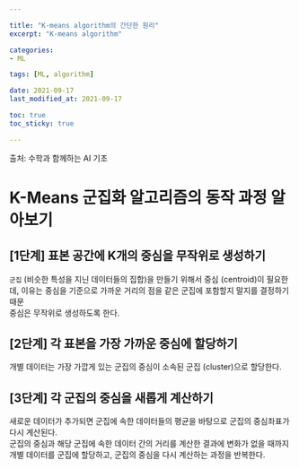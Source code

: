 ```yaml
---

title: "K-means algorithm의 간단한 원리"
excerpt: "K-means algorithm"

categories:
- ML

tags: [ML, algorithm]

date: 2021-09-17
last_modified_at: 2021-09-17

toc: true
toc_sticky: true

---
```


출처: 수학과 함께하는 AI 기초  

# K-Means 군집화 알고리즘의 동작 과정 알아보기

## [1단계] 표본 공간에 K개의 중심을 무작위로 생성하기

`군집` (비슷한 특성을 지닌 데이터들의 집합)을 만들기 위해서 중심 (centroid)이 필요한데, 이유는 중심을 기준으로 가까운 거리의 점을 같은 군집에 포함할지 말지를 결정하기 때문  
중심은 무작위로 생성하도록 한다.

## [2단계] 각 표본을 가장 가까운 중심에 할당하기

개별 데이터는 가장 가깝게 있는 군집의 중심이 소속된 군집 (cluster)으로 할당한다.

## [3단계] 각 군집의 중심을 새롭게 계산하기

새로운 데이터가 추가되면 군집에 속한 데이터들의 평균을 바탕으로 군집의 중심좌표가 다시 계산된다.  
군집의 중심과 해당 군집에 속한 데이터 간의 거리를 계산한 결과에 변화가 없을 때까지 개별 데이터를 군집에 할당하고, 군집의 중심을 다시 계산하는 과정을 반복한다.
